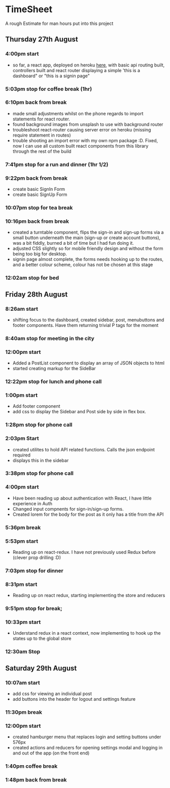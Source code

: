 # TimeSheet
A rough Estimate for man hours put into this project

## Thursday 27th August
### 4:00pm start
* so far, a react app, deployed on heroku <a href="https://la-poste.herokuapp.com/">here</a>, with basic api routing built, controllers built and react router displaying a simple 'this is a dashboard" or "this is a signin page"
### 5:03pm stop for coffee break (1hr)

### 6:10pm back from break
* made small adjustments whilst on the phone regards to import statements for react router.
* found background images from unsplash to use with background router
* troubleshoot react-router causing server error on heroku (missing require statement in routes)
* trouble shooting an import error with my own npm package :D. Fixed, now I can use all       custom built react components from this library through the rest of the build
### 7:41pm stop for a run and dinner (1hr 1/2)

### 9:22pm back from break
* create basic SignIn Form
* create basic SignUp Form
### 10:07pm stop for tea break

### 10:16pm back from break
* created a turntable component, flips the sign-in and sign-up forms via a small button underneath the main (sign-up or create account buttons), was a bit fiddly, burned a bit of time but I had fun doing it.
* adjusted CSS slightly so for mobile friendly design and without the form being too big for desktop.
* signin page almost complete, the forms needs hooking up to the routes, and a better colour scheme, colour has not be chosen at this stage
### 12:02am stop for bed

## Friday 28th August
### 8:26am start
* shifting focus to the dashboard, created sidebar, post, menubuttons and footer components. Have them returning trivial P tags for the moment
### 8:40am stop for meeting in the city

### 12:00pm start
* Added a PostList component to display an array of JSON objects to html
* started creating markup for the SideBar 
### 12:22pm stop for lunch and phone call

### 1:00pm start
* Add footer component
* add css to display the Sidebar and Post side by side in flex box.
### 1:28pm stop for phone call

### 2:03pm Start
* created utilites to hold API related functions. Calls the json endpoint required
* displays this in the sidebar
### 3:38pm stop for phone call

### 4:00pm start
* Have been reading up about authentication with React, I have little experience in Auth
* Changed input compnents for sign-in/sign-up forms.
* Created lorem for the body for the post as it only has a title from the API
### 5:36pm break

### 5:53pm start
* Reading up on react-redux. I have not previously used Redux before (clever prop drilling :D)
### 7:03pm stop for dinner

### 8:31pm start
* Reading up on react redux, starting implementing the store and reducers
### 9:51pm stop for break;

### 10:33pm start
* Understand redux in a react context, now implementing to hook up the states up to the global store
### 12:30am Stop


## Saturday 29th August
### 10:07am start
* add css for viewing an individual post
* add buttons into the header for logout and settings feature
### 11:30pm break

### 12:00pm start
* created hamburger menu that replaces login and setting buttons under 576px
* created actions and reducers for opening settings modal and logging in and out of the app (on the front end)
### 1:40pm coffee break

### 1:48pm back from break

### 






